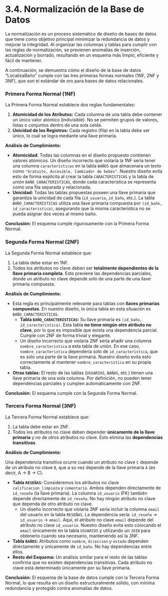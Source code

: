 # 3.4. Normalización de la Base de Datos

La normalización es un proceso sistemático de diseño de bases de datos que tiene como objetivo principal minimizar la redundancia de datos y mejorar la integridad. Al organizar las columnas y tablas para cumplir con las reglas de normalización, se previenen anomalías de inserción, actualización y borrado, resultando en un esquema más limpio, eficiente y fácil de mantener.

A continuación, se demuestra cómo el diseño de la base de datos "LocalizaBaño" cumple con las tres primeras formas normales (1NF, 2NF y 3NF), que son el estándar de oro para bases de datos relacionales.

### Primera Forma Normal (1NF)

La Primera Forma Normal establece dos reglas fundamentales:

1.  **Atomicidad de los Atributos:** Cada columna de una tabla debe contener un único valor atómico (indivisible). No se permiten grupos de valores, listas o conjuntos dentro de una sola celda.
2.  **Unicidad de los Registros:** Cada registro (fila) en la tabla debe ser único, lo cual se logra mediante una llave primaria.

**Análisis de Cumplimiento:**

- **Atomicidad:** Todas las columnas en el diseño propuesto contienen valores atómicos. Un diseño incorrecto que violaría la 1NF sería tener una columna `caracteristicas` en la tabla `BAÑOS` que almacenara un texto como `"Gratuito, Accesible, Cambiador de bebés"`. Nuestro diseño evita esto de forma explícita al crear la tabla `CARACTERISTICAS` y la tabla de unión `BAÑO_CARACTERISTICAS`, donde cada característica se representa como una fila separada y relacionada.
- **Unicidad:** Todas las tablas propuestas poseen una llave primaria que garantiza la unicidad de cada fila (`id_usuario`, `id_baño`, etc.). La tabla `BAÑO_CARACTERISTICAS` utiliza una llave primaria compuesta por `(id_baño, id_caracteristica)`, asegurando que la misma característica no se pueda asignar dos veces al mismo baño.

**Conclusión:** El esquema cumple rigurosamente con la Primera Forma Normal.

### Segunda Forma Normal (2NF)

La Segunda Forma Normal establece que:

1.  La tabla debe estar en 1NF.
2.  Todos los atributos no clave deben ser **totalmente dependientes de la llave primaria completa**. Esto previene las dependencias parciales, donde un atributo no clave depende solo de una parte de una llave primaria compuesta.

**Análisis de Cumplimiento:**

- Esta regla es principalmente relevante para tablas con **llaves primarias compuestas**. En nuestro diseño, la única tabla en esta situación es `BAÑO_CARACTERISTICAS`.
  - **Tabla `BAÑO_CARACTERISTICAS`:** Su llave primaria es `(id_baño, id_caracteristica)`. Esta tabla **no tiene ningún otro atributo no clave**, por lo que es imposible que exista una dependencia parcial. Cumple con 2NF de forma trivial y elegante.
  - Un diseño incorrecto que violaría 2NF sería añadir una columna `nombre_caracteristica` a esta tabla de unión. En ese caso, `nombre_caracteristica` dependería solo de `id_caracteristica`, que es solo una parte de la llave primaria. Nuestro diseño evita esto correctamente al mantener `nombre_caracteristica` en su propia tabla.
- **Otras tablas:** El resto de las tablas (`USUARIOS`, `BAÑOS`, etc.) tienen una llave primaria de una sola columna. Por definición, no pueden tener dependencias parciales y cumplen automáticamente con 2NF.

**Conclusión:** El esquema cumple con la Segunda Forma Normal.

### Tercera Forma Normal (3NF)

La Tercera Forma Normal establece que:

1.  La tabla debe estar en 2NF.
2.  Todos los atributos no clave deben depender **únicamente de la llave primaria** y no de otros atributos no clave. Esto elimina las **dependencias transitivas**.

**Análisis de Cumplimiento:**

Una dependencia transitiva ocurre cuando un atributo no clave `C` depende de un atributo no clave `B`, que a su vez depende de la llave primaria `A` (es decir, A → B → C).

- **Tabla `RESEÑAS`:** Consideremos los atributos no clave `calificacion_limpieza` y `comentario`. Ambos dependen directamente de `id_reseña` (la llave primaria). La columna `id_usuario` (FK) también depende directamente de `id_reseña`. No hay ningún atributo no clave que dependa de otro atributo no clave.
  - Un diseño incorrecto que violaría 3NF sería incluir la columna `email` del usuario en la tabla `RESEÑAS`. La dependencia sería: `id_reseña` → `id_usuario` → `email`. Aquí, el atributo no clave `email` depende del atributo no clave `id_usuario`. Nuestro diseño evita esto colocando el `email` únicamente en la tabla `USUARIOS` y utilizando un `JOIN` para obtenerlo cuando sea necesario, manteniendo así la 3NF.
- **Tabla `BAÑOS`:** Atributos como `nombre`, `direccion` y `estado` dependen directamente y únicamente de `id_baño`. No hay dependencias entre ellos.
- **Resto del Esquema:** Un análisis similar para el resto de las tablas confirma que no existen dependencias transitivas. Cada atributo no clave está determinado únicamente por su llave primaria.

**Conclusión:** El esquema de la base de datos cumple con la Tercera Forma Normal, lo que resulta en un diseño estructuralmente sólido, con mínima redundancia y protegido contra anomalías de datos.
